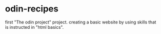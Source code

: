 # odin-recipes
first "The odin project" project.
creating a basic website by using skills that is instructed in "html basics".